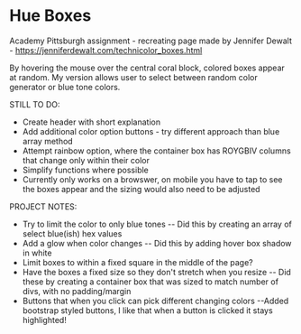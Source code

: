 # Hue Boxes

Academy Pittsburgh assignment - recreating page made by Jennifer Dewalt - https://jenniferdewalt.com/technicolor_boxes.html

By hovering the mouse over the central coral block, colored boxes appear at random.
My version allows user to select between random color generator or blue tone colors. 


STILL TO DO:
- Create header with short explanation
- Add additional color option buttons - try different approach than blue array method
- Attempt rainbow option, where the container box has ROYGBIV columns that change only within their color
- Simplify functions where possible 
- Currently only works on a browswer, on mobile you have to tap to see the boxes appear and the sizing would also need to be adjusted

PROJECT NOTES:
- Try to limit the color to only blue tones
    -- Did this by creating an array of select blue(ish) hex values 
- Add a glow when color changes
    -- Did this by adding hover box shadow in white
- Limit boxes to within a fixed square in the middle of the page?
- Have the boxes a fixed size so they don't stretch when you resize
    -- Did these by creating a container box that was sized to match number of divs, with no padding/margin
- Buttons that when you click can pick different changing colors 
    --Added bootstrap styled buttons, I like that when a button is clicked it stays highlighted!


